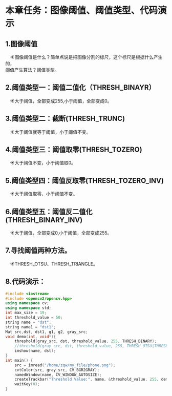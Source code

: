 # **本章任务：图像阈值、阈值类型、代码演示**
## **1.图像阈值**  
&emsp;&#9728;图像阈值是什么？简单点说是把图像分割的标尺，这个标尺是根据什么产生的，  
阈值产生算法？阈值类型。  
## **2.阈值类型一：阈值二值化（THRESH_BINAYR）**  
&emsp;&#9728;大于阈值，全部变成255,小于阈值，全部变成0。  
## **3.阈值类型二：截断(THRESH_TRUNC)**  
&emsp;&#9728;大于阈值就等于阈值，小于阈值不变。  
## **4.阈值类型三：阈值取零(THRESH_TOZERO)**  
&emsp;&#9728;大于阈值不变，小于阈值取0。  
## **5.阈值类型四：阈值反取零(THRESH_TOZERO_INV)**  
&emsp;&#9728;大于阈值取零，小于阈值不变。  
## **6.阈值类型五：阈值反二值化(THRESH_BINARY_INV)**  
&emsp;&#9728;大于阈值，全部变成0,小于阈值，全部变成255。  
## **7.寻找阈值两种方法。**  
&emsp;&#9728;THRESH_OTSU、THRESH_TRIANGLE。  
## **8.代码演示：**  
```c++
#include <iostream>
#include <opencv2/opencv.hpp>
using namespace cv;
using namespace std;
int max_size = 19;
int threshold_value = 50;
string name = "dst";
string name1 = "dst1";
Mat src,dst, dst1, g1, g2, gray_src;
void demo(int, void*){
    threshold(gray_src, dst, threshold_value, 255, THRESH_BINARY);
    //threshold(gray_src, dst, threshold_value, 255, THRESH_OTSU|THRESH_BINARY);自动取阈值，怎么拖拉bar都无用。
    imshow(name, dst);
}
int main() {
    src = imread("/home/zqw/my_file/phone.png");
    cvtColor(src, gray_src, CV_BGR2GRAY);
    namedWindow(name, CV_WINDOW_AUTOSIZE);
    createTrackbar("Threshold Value:", name, &threshold_value, 255, demo);
    waitKey(0);
}
```
